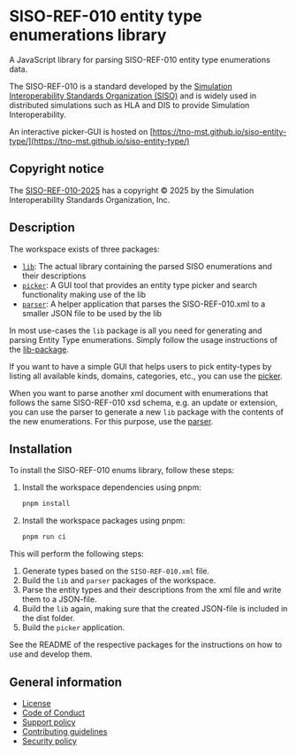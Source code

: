 # SISO-REF-010 entity type enumerations library

A JavaScript library for parsing SISO-REF-010 entity type enumerations data.

The SISO-REF-010 is a standard developed by the
[Simulation Interoperability Standards Organization (SISO)](https://www.sisostds.org/Home.aspx) and is widely used in distributed
simulations such as HLA and DIS to provide Simulation Interoperability.

An interactive picker-GUI is hosted on [https://tno-mst.github.io/siso-entity-type/](https://tno-mst.github.io/siso-entity-type/)

## Copyright notice

The [SISO-REF-010-2025](https://www.sisostandards.org/page/ReferenceDocuments) has a copyright © 2025 by the Simulation Interoperability
Standards Organization, Inc.

## Description

The workspace exists of three packages:

- [`lib`](packages/lib): The actual library containing the parsed SISO enumerations and their descriptions
- [`picker`](packages/picker): A GUI tool that provides an entity type picker and search functionality making use of the lib
- [`parser`](packages/parser): A helper application that parses the SISO-REF-010.xml to a smaller JSON file to be used by the lib

In most use-cases the `lib` package is all you need for generating and parsing Entity Type enumerations. Simply follow the usage
instructions of the [lib-package](packages/lib/README.md).

If you want to have a simple GUI that helps users to pick entity-types by listing all available kinds, domains, categories, etc., you can
use the [picker](packages/picker/README.md).

When you want to parse another xml document with enumerations that follows the same SISO-REF-010 xsd schema, e.g. an update or extension,
you can use the parser to generate a new `lib` package with the contents of the new enumerations. For this purpose, use the
[parser](packages/parser/README.md).

## Installation

To install the SISO-REF-010 enums library, follow these steps:

1. Install the workspace dependencies using pnpm:

   ```sh
   pnpm install
   ```

1. Install the workspace packages using pnpm:

   ```sh
   pnpm run ci
   ```

This will perform the following steps:

1. Generate types based on the `SISO-REF-010.xml` file.
2. Build the `lib` and `parser` packages of the workspace.
3. Parse the entity types and their descriptions from the xml file and write them to a JSON-file.
4. Build the `lib` again, making sure that the created JSON-file is included in the dist folder.
5. Build the `picker` application.

See the README of the respective packages for the instructions on how to use and develop them.

## General information

- [License](LICENSE)
- [Code of Conduct](https://github.com/TNO-MST/.github/blob/main/CODE_OF_CONDUCT.md)
- [Support policy](https://github.com/TNO-MST/.github/blob/main/SUPPORT.md)
- [Contributing guidelines](https://github.com/TNO-MST/.github/blob/main/CONTRIBUTING.md)
- [Security policy](https://github.com/TNO-MST/.github/blob/main/SECURITY.md)
 